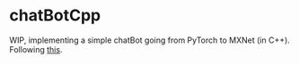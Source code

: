 # chatBotCpp
WIP, implementing a simple chatBot going from PyTorch to MXNet (in C++).
Following [this](https://pytorch.org/tutorials/beginner/chatbot_tutorial.html).
